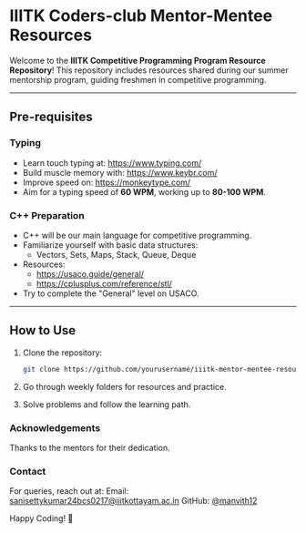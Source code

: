 # IIITK Coders-club Mentor-Mentee Resources

Welcome to the **IIITK Competitive Programming Program Resource Repository**! This repository includes resources shared during our summer mentorship program, guiding freshmen in competitive programming.

---

## Pre-requisites

### Typing
- Learn touch typing at: <https://www.typing.com/>
- Build muscle memory with: <https://www.keybr.com/>
- Improve speed on: <https://monkeytype.com/>
- Aim for a typing speed of **60 WPM**, working up to **80-100 WPM**.

### C++ Preparation
- C++ will be our main language for competitive programming.
- Familiarize yourself with basic data structures:
  - Vectors, Sets, Maps, Stack, Queue, Deque
- Resources:
  - <https://usaco.guide/general/>
  - <https://cplusplus.com/reference/stl/>
- Try to complete the "General" level on USACO.

---


## How to Use

1. Clone the repository:  
   ```bash
   git clone https://github.com/yourusername/iiitk-mentor-mentee-resources.git

2. Go through weekly folders for resources and practice.

3. Solve problems and follow the learning path.


### Acknowledgements

Thanks to the mentors for their dedication. 



### Contact
For queries, reach out at:
Email: sanisettykumar24bcs0217@iiitkottayam.ac.in
GitHub: [@manvith12](https://www.github.com/manvith12)

Happy Coding! 🚀

